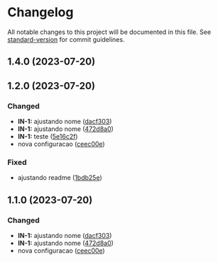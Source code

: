 # Changelog

All notable changes to this project will be documented in this file. See [standard-version](https://github.com/conventional-changelog/standard-version) for commit guidelines.

## 1.4.0 (2023-07-20)

## 1.2.0 (2023-07-20)


### Changed

* **IN-1:** ajustando nome ([dacf303](https://github.com/mokkapps/changelog-generator-demo/commits/dacf303edc3d110cf07e624d6e30fac1ec00fee5))
* **IN-1:** ajustando nome ([472d8a0](https://github.com/mokkapps/changelog-generator-demo/commits/472d8a076ed7074baca0199584f3b91c5adfa8e1))
* **IN-1:** teste ([5e16c2f](https://github.com/mokkapps/changelog-generator-demo/commits/5e16c2fb29267b24bed8673de1b880755a413097))
* nova configuracao ([ceec00e](https://github.com/mokkapps/changelog-generator-demo/commits/ceec00e48f8bd140c44252c626cf3521e44bef4a))


### Fixed

* ajustando readme ([1bdb25e](https://github.com/mokkapps/changelog-generator-demo/commits/1bdb25e854377f8ed65eea7b78b4758c1910979f))

## 1.1.0 (2023-07-20)


### Changed

* **IN-1:** ajustando nome ([dacf303](https://github.com/mokkapps/changelog-generator-demo/commits/dacf303edc3d110cf07e624d6e30fac1ec00fee5))
* **IN-1:** ajustando nome ([472d8a0](https://github.com/mokkapps/changelog-generator-demo/commits/472d8a076ed7074baca0199584f3b91c5adfa8e1))
* nova configuracao ([ceec00e](https://github.com/mokkapps/changelog-generator-demo/commits/ceec00e48f8bd140c44252c626cf3521e44bef4a))
